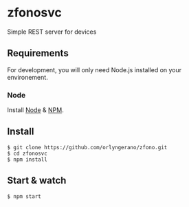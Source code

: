 # zfonosvc
Simple REST server for devices

## Requirements

For development, you will only need Node.js installed on your environement.

### Node

Install [Node](http://nodejs.org/) & [NPM](https://npmjs.org/).

## Install

    $ git clone https://github.com/orlyngerano/zfono.git
    $ cd zfonosvc
    $ npm install

## Start & watch

    $ npm start